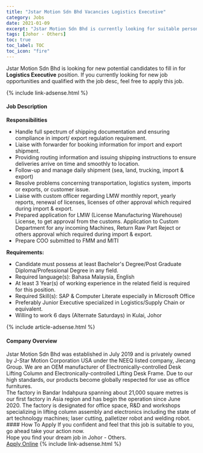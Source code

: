 ```yaml
---
title: "Jstar Motion Sdn Bhd Vacancies Logistics Executive" 
category: Jobs 
date: 2021-01-09 
excerpt: "Jstar Motion Sdn Bhd is currently looking for suitable person to fill in the Logistics Executive which positioned at Johor - Others" 
tags: [Johor - Others] 
toc: true 
toc_label: TOC 
toc_icon: "fire" 
--- 
```


<p>Jstar Motion Sdn Bhd is looking for new potential candidates to fill in for <b>Logistics Executive</b> position. If you currently looking for new job opportunities and qualified with the job desc, feel free to apply this job.
</p>{% include link-adsense.html %} 
<div><div><h4>Job Description</h4></div><div><div><span><div><p><strong>Responsibilities</strong></p><ul><li>Handle full spectrum of shipping documentation and ensuring compliance in import/ export regulation requirement.</li><li>Liaise with forwarder for booking information for import and export shipment.</li><li>Providing routing information and issuing shipping instructions to ensure deliveries arrive on time and smoothly to location.</li><li>Follow-up and manage daily shipment (sea, land, trucking, import &amp; export)</li><li>Resolve problems concerning transportation, logistics system, imports or exports, or customer issue.</li><li>Liaise with custom officer regarding LMW monthly report, yearly reports, renewal of licenses, licenses of other approval which required during import &amp; export.</li><li>Prepared application for LMW (License Manufacturing Warehouse) License, to get approval from the customs. Application to Custom Department for any incoming Machines, Return Raw Part Reject or others approval which required during import &amp; export.</li><li>Prepare COO submitted to FMM and MITI</li></ul><p><strong>Requirements:</strong></p><ul><li>Candidate must possess at least Bachelor's Degree/Post Graduate Diploma/Professional Degree&#160;in any field.</li><li>Required language(s):&#160;Bahasa Malaysia, English</li><li>At least 3&#160;Year(s) of working experience in the related field is required for this position.</li><li>Required Skill(s): SAP &amp; Computer Literate especially in Microsoft Office</li><li>Preferably Junior Executive specialized in Logistics/Supply Chain or equivalent.</li><li>Willing to work 6 days (Alternate Saturdays) in Kulai, Johor</li></ul></div></span></div></div></div> 
{% include article-adsense.html %} 
<div><div><h4>Company Overview</h4></div><div><div><span><div><div>Jstar Motion Sdn Bhd was established in July 2019 and is privately owned by J-Star Motion Corporation USA under the NEEQ listed company, Jiecang Group. We are an OEM manufacturer of Electronically-controlled Desk Lifting Column and Electronically-controlled Lifting Desk Frame. Due to our high standards, our products become globally respected for use as office furnitures.</div>
<div>The factory in Bandar Indahpura spanning about 21,000 square metres is our first factory in Asia region and has begin the operation since June 2020.&#160;The factory is designated for office space, R&amp;D and workshops specializing in lifting column assembly and electronics including the state of art technology machines; laser cutting, palletizer robot and welding robot.</div></div></span></div></div></div> 
#### How To Apply 
If you confident and feel that this job is suitable to you, go ahead take your action now. <br/> 
Hope you find your dream job in Johor - Others. <br/> 
<a href="https://www.jobstreet.com.my/en/job/logistics-executive-4460105?jobId=jobstreet-my-job-4460105&sectionRank=1&token=0~be465a8a-052f-4ac4-81f1-ed5e088f8657&fr=SRP%20View%20In%20New%20Ta" class="btn btn--info" target="_blank" rel="nofollow noopenner">Apply Online</a> 
{% include link-adsense.html %} 